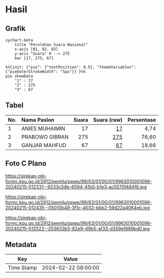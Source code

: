 # Hasil

## Grafik

```mermaid
xychart-beta
    title "Perolehan Suara Nasional"
    x-axis [01, 02, 03]
    y-axis "Suara" 0 --> 275
    bar [17, 275, 67]
```

```mermaid
%%{init: {"pie": {"textPosition": 0.5}, "themeVariables": {"pieOuterStrokeWidth": "5px"}} }%%
pie showData
    "1" : 17
    "2" : 275
    "3" : 67
```

## Tabel

| No. | Nama Paslon    | Suara | Suara (raw) | Persentase |
|:--- |:-------------- | -----:| -----------:| ----------:|
| 1   | ANIES MUHAIMIN | 17    | [17][p-1]   | 4,74       |
| 2   | PRABOWO GIBRAN | 275   | [275][p-2]  | 76,60      |
| 3   | GANJAR MAHFUD  | 67    | [67][p-3]   | 18,66      |


[p-1]: https://github.com/gigit-pemilu/pemilu-2024/blob/main/pilpres/hitung-suara/sub/99-luar-negeri/sub/63-kuching-malaysia/sub/01-kuching-malaysia/sub/0001-kuching-malaysia/sub/096-ksk-091/sub/paslon-1.txt
[p-2]: https://github.com/gigit-pemilu/pemilu-2024/blob/main/pilpres/hitung-suara/sub/99-luar-negeri/sub/63-kuching-malaysia/sub/01-kuching-malaysia/sub/0001-kuching-malaysia/sub/096-ksk-091/sub/paslon-2.txt
[p-3]: https://github.com/gigit-pemilu/pemilu-2024/blob/main/pilpres/hitung-suara/sub/99-luar-negeri/sub/63-kuching-malaysia/sub/01-kuching-malaysia/sub/0001-kuching-malaysia/sub/096-ksk-091/sub/paslon-3.txt

## Foto C Plano

https://sirekap-obj-formc.kpu.go.id/2912/pemilu/ppwp/99/63/01/00/01/9963010001096-20240215-012331--9233c54b-6594-41b0-b1e3-ac5570f484f8.jpg

https://sirekap-obj-formc.kpu.go.id/2912/pemilu/ppwp/99/63/01/00/01/9963010001096-20240215-012435--05010b48-3f1c-4032-bbb2-59d22a4064eb.jpg

https://sirekap-obj-formc.kpu.go.id/2912/pemilu/ppwp/99/63/01/00/01/9963010001096-20240215-012522--253633b5-62e9-49b5-af33-d359ef889bd0.jpg


## Metadata

| Key        | Value               |
| ---------- | ------------------- |
| Time Stamp | 2024-02-22 08:00:00 |



